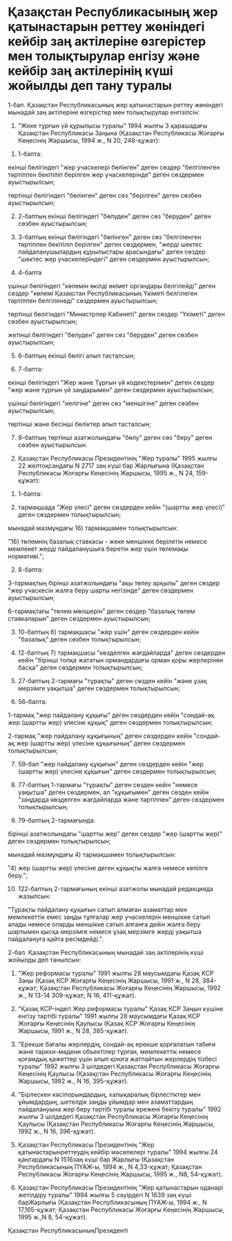 # Қазақстан Республикасының жер қатынастарын реттеу жөнiндегi кейбiр заң актiлерiне өзгерiстер мен толықтырулар енгiзу және кейбiр заң актiлерiнiң күшi жойылды деп тану туралы

1-бап. Қазақстан Республикасының жер қатынастарын реттеу жөнiндегi мынадай заң актiлерiне өзгерiстер мен толықтырулар енгiзiлсiн:

1. "Жеке тұрғын үй құрылысы туралы" 1994 жылғы 3 қарашадағы Қазақстан Республикасы Заңына (Қазақстан Республикасы Жоғарғы Кеңесiнiң Жаршысы, 1994 ж., N 20, 248-құжат):

1) 1-бапта:

екiншi бөлiгiндегi "жер учаскелерi бөлiнген" деген сөздер "белгiленген тәртiппен бекiтiлiп берiлген жер учаскелерiнде" деген сөздермен ауыстырылсын;

төртiншi бөлiгiндегi "бөлiнген" деген сөз "берiлген" деген сөзбен ауыстырылсын;

2) 2-баптың екiншi бөлiгiндегi "бөлуден" деген сөз "беруден" деген сөзбен ауыстырылсын;

3) 3-баптың екiншi бөлiгiндегi "бөлiнген" деген сөз "белгiленген тәртiппен бекiтiлiп берiлген" деген сөздермен, "жердi шектес пайдаланушылардың құрылыстары арасындағы" деген сөздер "шектес жер учаскелерiндегi" деген сөздермен ауыстырылсын;

4) 4-бапта

үшiншi бөлiгiндегi "көлемiн өкiлдi өкiмет органдары белгiлейдi" деген сөздер "көлемi Қазақстан Республикасының Үкiметi белгiлеген тәртiппен белгiленедi" сөздермен ауыстырылсын;

төртiншi бөлiгiндегi "Министрлер Кабинетi" деген сөздер "Үкiметi" деген сөзбен ауыстырылсын;

жетiншi бөлiгiндегi "бөлуден" деген сөз "беруден" деген сөзбен ауыстырылсын;

5) 6-баптың екiншi бөлiгi алып тасталсын;

6) 7-бапта:

екiншi бөлiгiндегi "Жер және Тұрғын үй кодекстерiмен" деген сөздер "жер және тұрғын үй заңдарымен" деген сөздермен ауыстырылсын;

үшiншi бөлiгiндегi "иелiгiне" деген сөз "меншiгiне" деген сөзбен ауыстырылсын;

төртiншi және бесiншi бөлiктер алып тасталсын;

7) 8-баптың төртiншi азатжолындағы "бөлу" деген сөз "беру" деген сөзбен ауыстырылсын.

2. Қазақстан Республикасы Президентiнiң "Жер туралы" 1995 жылғы 22 желтоқсандағы N 2717 заң күшi бар Жарлығына (Қазақстан Республикасы Жоғарғы Кеңесiнiң Жаршысы, 1995 ж., N 24, 159-құжат):

1) 1-бапта:

3) тармақшада "Жер үлесi" деген сөздерден кейiн "(шартты жер үлесi)" деген сөздермен толықтырылсын;

мынадай мазмұндағы 16) тармақшамен толықтырылсын:

"16) төлемнiң базалық ставкасы - жеке меншiкке берiлетiн немесе мемлекет жерді пайдаланушыға беретiн жер үшiн төлемақы нормативi.";

2) 8-бапта:

3-тармақтың бiрiншi азатжолындағы "ақы төлеу арқылы" деген сөздер "жер учаскесiн жалға беру шарты негiзiнде" деген сөздермен ауыстырылсын;

6-тармақтағы "төлем мөлшерiн" деген сөздер "базалық төлем ставкаларын" деген сөздермен ауыстырылсын;

3) 10-баптың 6) тармақшасы "жер үшiн" деген сөздерден кейiн "базалық" деген сөзбен толықтырылсын;

4) 12-баптың 7) тармақшасы "көзделген жағдайларда" деген сөздерден кейiн "бiрiншi топқа жататын ормандардағы орман қоры жерлерiнен басқа" деген сөздермен толықтырылсын;

5) 27-баптың 2-тармағы "тұрақты" деген сөзден кейiн "және ұзақ мерзiмге уақытша" деген сөздермен толықтырылсын;

6) 56-бапта:

1-тармақ "жер пайдалану құқығы" деген сөздерден кейiн "сондай-ақ жер (шартты жер) үлесiне құқық" деген сөздермен толықтырылсын;

2-тармақ "жер пайдалану құқығының" деген сөздерден кейiн "сондай-ақ жер (шартты жер) үлесiне құқығының" деген сөздермен толықтырылсын;

7) 59-бап "жер пайдалану құқығын" деген сөздерден кейiн "жер (шартты жер) үлесiне құқығын" деген сөздермен толықтырылсын;

8) 77-баптың 1-тармағы "тұрақты" деген сөзден кейiн "немесе уақытша" деген сөздермен, ал "құқығымен" деген сөзден кейiн "заңдарда көзделген жағдайларда және тәртiппен" деген сөздермен толықтырылсын;

9) 79-баптың 2-тармағында:

бiрiншi азатжолындағы "шартты жер" деген сөздер "жер (шартты жер)" деген сөздермен толықтырылсын;

мынадай мазмұндағы 4) тармақшамен толықтырылсын:

"4) жер (шартты жер) үлесiне деген құқықты жалға немесе кепiлге беру.";

10) 122-баптың 2-тармағының екiншi азатжолы мынадай редакцияда жазылсын:

"Тұрақты пайдалану құқығын сатып алмаған азаматтар мен мемлекеттiк емес заңды тұлғалар жер учаскелерiн меншiкке сатып алады немесе оларды меншiкке сатып алғанға дейiн жалға беру шартымен қысқа мерзiмге немесе ұзақ мерзiмге жердi уақытша пайдалануға қайта ресiмдейдi.".

2-бап. Қазақстан Республикасының мынадай заң актiлерiнiң күшi жойылды деп танылсын:

1. "Жер реформасы туралы" 1991 жылғы 28 маусымдағы Қазақ КСР Заңы (Қазақ КСР Жоғарғы Кеңесiнiң Жаршысы, 1991 ж., N 28, 384-құжат; Қазақстан Республикасы Жоғарғы Кеңесiнiң Жаршысы, 1992 ж., N 13-14 309-құжат; N 16, 411-құжат).

2. "Қазақ КСР-iндегi Жер реформасы туралы" Қазақ КСР Заңын күшiне енгiзу тәртiбi туралы" 1991 жылғы 28 маусымдағы Қазақ КСР Жоғарғы Кеңесiнiң Қаулысы (Қазақ КСР Жоғарғы Кеңесiнiң Жаршысы, 1991 ж., N 28, 385-құжат).

3. "Ерекше бағалы жерлердiң, сондай-ақ ерекше қорғалатын табиғи және тарихи-мәдени объектiлер тұрған, мемлекеттiк немесе қоғамдық қажеттер үшiн алып қоюға жатпайтын жерлердiң тiзбесi туралы" 1992 жылғы 3 шiлдедегi Қазақстан Республикасы Жоғарғы Кеңесiнiң Қаулысы (Қазақстан Республикасы Жоғарғы Кеңесiнiң Жаршысы, 1992 ж., N 16, 395-құжат).

4. "Бiрлескен кәсiпорындардың, халықаралық бiрлестiктер мен ұйымдардың, шетелдiк заңды ұйымдар мен азаматтардың пайдалануына жер беру тәртiбi туралы ереженi бекiту туралы" 1992 жылғы 3 шiлдедегi Қазақстан Республикасы Жоғарғы Кеңесiнiң Қаулысы (Қазақстан Республикасы Жоғарғы Кеңесiнiң Жаршысы, 1992 ж., N 16, 396-құжат).

5. Қазақстан Республикасы Президентiнiң "Жер қатынастарынреттеудiң кейбiр мәселелерi туралы" 1994 жылғы 24 қаңтардағы N 1516заң күшi бар Жарлығы (Қазақстан Республикасының ПҮАЖ-ы, 1994 ж., N 4,33-құжат; Қазақстан Республикасы Жоғарғы Кеңесiнiң Жаршысы, 1995 ж., N8, 54-құжат).

6. Қазақстан Республикасы Президентiнiң "Жер қатынастарын оданәрi жетiлдiру туралы" 1994 жылғы 5 сәуiрдегi N 1639 заң күшi барЖарлығы (Қазақстан Республикасының ПҮАЖ-ы, 1994 ж., N 17,165-құжат; Қазақстан Республикасы Жоғарғы Кеңесiнiң Жаршысы, 1995 ж.,N 8, 54-құжат).

Қазақстан РеспубликасыныңПрезидентi

